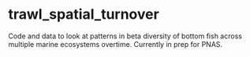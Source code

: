 # trawl_spatial_turnover

Code and data to look at patterns in beta diversity of bottom fish across multiple marine ecosystems overtime. Currently in prep for PNAS.
